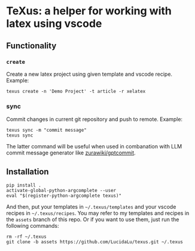 # TeXus: a helper for working with latex using vscode

## Functionality

### `create`
Create a new latex project using given template and vscode recipe. Example:
```
texus create -n 'Demo Project' -t article -r xelatex
```

### sync
Commit changes in current git repository and push to remote. Example:
```
texus sync -m "commit message"
texus sync
```
The latter command will be useful when used in combanation with LLM commit message generator like [zurawiki/gptcommit](https://github.com/zurawiki/gptcommit).

## Installation
```
pip install .
activate-global-python-argcomplete --user
eval "$(register-python-argcomplete texus)"
```

And then, put your templates in `~/.texus/templates` and your vscode recipes in `~/.texus/recipes`. You may refer to my templates and recipes in the `assets` branch of this repo. Or if you want to use them, just run the following commands:
```
rm -rf ~/.texus
git clone -b assets https://github.com/LucidaLu/texus.git ~/.texus
```
